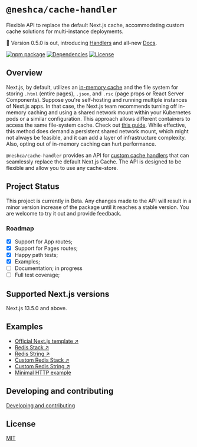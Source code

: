# `@neshca/cache-handler`

Flexible API to replace the default Next.js cache, accommodating custom cache solutions for multi-instance deployments.

🎉 Version 0.5.0 is out, introducing [Handlers](https://caching-tools.github.io/next-shared-cache/redis-stack) and all-new [Docs](https://caching-tools.github.io/next-shared-cache/).

[![npm package](https://img.shields.io/npm/v/@neshca/cache-handler/latest.svg)](https://www.npmjs.com/package/@neshca/cache-handler)
[![Dependencies](https://img.shields.io/npm/dm/@neshca/cache-handler)](https://www.npmjs.com/package/@neshca/cache-handler)
[![License](https://img.shields.io/npm/l/express.svg)](https://github.com/caching-tools/next-shared-cache/blob/canary/packages/cache-handler/LICENSE)

## Overview

Next.js, by default, utilizes an [in-memory cache](https://nextjs.org/blog/next-13-2#nextjs-cache-when-self-hosted) and the file system for storing `.html` (entire pages), `.json`, and `.rsc` (page props or React Server Components). Suppose you're self-hosting and running multiple instances of Next.js apps. In that case, the Next.js team recommends turning off in-memory caching and using a shared network mount within your Kubernetes pods or a similar configuration. This approach allows different containers to access the same file-system cache. Check out [this guide](https://nextjs.org/docs/pages/building-your-application/data-fetching/incremental-static-regeneration#self-hosting-isr). While effective, this method does demand a persistent shared network mount, which might not always be feasible, and it can add a layer of infrastructure complexity. Also, opting out of in-memory caching can hurt performance.

`@neshca/cache-handler` provides an API for [custom cache handlers](https://nextjs.org/docs/app/api-reference/next-config-js/incrementalCacheHandlerPath) that can seamlessly replace the default Next.js Cache. The API is designed to be flexible and allow you to use any cache-store.

## Project Status

This project is currently in Beta. Any changes made to the API will result in a minor version increase of the package until it reaches a stable version. You are welcome to try it out and provide feedback.

### Roadmap

-   [x] Support for App routes;
-   [x] Support for Pages routes;
-   [x] Happy path tests;
-   [x] Examples;
-   [ ] Documentation; in progress
-   [ ] Full test coverage;

## Supported Next.js versions

Next.js 13.5.0 and above.

## Examples

-   [Official Next.js template ↗](https://github.com/vercel/next.js/tree/canary/examples/cache-handler-redis)
-   [Redis Stack ↗](https://caching-tools.github.io/next-shared-cache/redis-stack)
-   [Redis String ↗](https://caching-tools.github.io/next-shared-cache/redis-strings)
-   [Custom Redis Stack ↗](https://caching-tools.github.io/next-shared-cache/redis-stack-custom)
-   [Custom Redis String ↗](https://caching-tools.github.io/next-shared-cache/redis-strings-custom)
-   [Minimal HTTP example](../../docs/examples/use-with-http-server.md)

## Developing and contributing

[Developing and contributing](../../docs/contributing/cache-handler.md)

## License

[MIT](./LICENSE)
